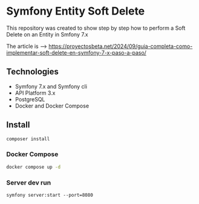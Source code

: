 # Symfony Entity Soft Delete

This repository was created to show step by step how to perform a Soft Delete on an Entity in Smfony 7.x

The article is --> https://proyectosbeta.net/2024/09/guia-completa-como-implementar-soft-delete-en-symfony-7-x-paso-a-paso/

## Technologies 

* Symfony 7.x and Symfony cli
* API Platform 3.x
* PostgreSQL
* Docker and Docker Compose

## Install

```bash
composer install
```

### Docker Compose

```bash
docker compose up -d
```

### Server dev run

```basg
symfony server:start --port=8080
```
